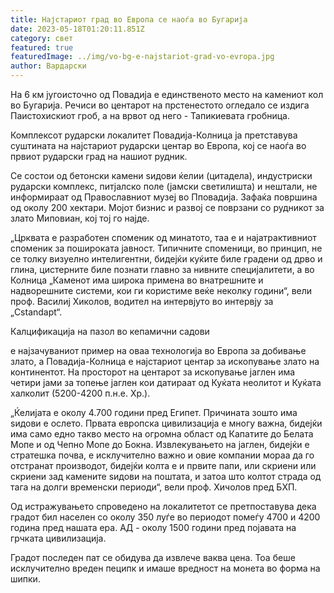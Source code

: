 ```yaml
---
title: Најстариот град во Европа се наоѓа во Бугарија
date: 2023-05-18T01:20:11.851Z
category: свет
featured: true
featuredImage: ../img/vo-bg-e-najstariot-grad-vo-evropa.jpg
author: Вардарски
---
```

На 6 км југоисточно од Повадија е единственото место на камениот кол во Бугарија. Речиси во центарот на прстенестото огледало се издига Паистохискиот гроб, а на врвот од него - Тапикиевата гробница.

Комплексот рударски локалитет Повадија-Колница ја претставува суштината на најстариот рударски центар во Европа, кој се наоѓа во првиот рударски град на нашиот рудник.

Се состои од бетонски камени ѕидови ќелии (цитадела), индустриски рударски комплекс, питјалско поле (јамски светилишта) и нештали, не информираат од Православниот музеј во Πповадија. Зафаќа површина од околу 200 хектари. Мојот бизнис и развој се поврзани со рудникот за злато Миповиан, кој тој го најде.

„Црквата е разработен споменик од минатото, таа е и најатрактивниот споменик за пошироката јавност. Типичните споменици, во принцип, не се толку визуелно интелигентни, бидејќи куќите биле градени од дрво и глина, цистерните биле познати главно за нивните специјалитети, а во Колница „Каменот има широка примена во внатрешните и надворешните системи, кои ги користиме веќе неколку години“, вели проф. Василиј Хиколов, водител на интервјуто во интервју за „Cstandapt“.

Калцификација на пазол во кепамични садови

е најзачуваниот пример на оваа технологија во Европа за добивање злато, а Повадија-Колница е најстариот центар за ископување злато на континентот. На просторот на центарот за ископување јаглен има четири јами за топење јаглен кои датираат од Куќата неолитот и Куќата халколит (5200-4200 п.н.е. Xp.).

„Ќелијата е околу 4.700 години пред Египет. Причината зошто има ѕидови е ослето. Првата европска цивилизација е многу важна, бидејќи има само едно такво место на огромна област од Капатите до Белата Мопе и од Чепно Мопе до Бокна. Извлекувањето на јаглен, бидејќи е стратешка почва, е исклучително важно и овие компании мораа да го отстранат производот, бидејќи колта е и првите папи, или скриени или скриени зад камените ѕидови на поштата, и затоа што колтот страда од тага на долги временски периоди“, вели проф. Хичолов пред БХП.

Од истражувањето спроведено на локалитетот се претпоставува дека градот бил населен со околу 350 луѓе во периодот помеѓу 4700 и 4200 година пред нашата ера. АД - околу 1500 години пред појавата на грчката цивилизација.

Градот последен пат се обидува да извлече ваква цена. Тоа беше исклучително вреден пеципк и имаше вредност на монета во форма на шипки.